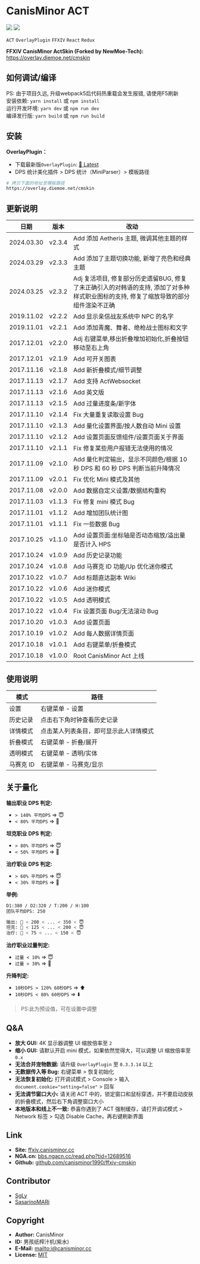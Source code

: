 # CanisMinor ACT

[![](https://img.shields.io/github/license/NewMoe-Technology/ffxiv-cmskin.svg)](https://github.com/NewMoe-Technology/ffxiv-cmskin/blob/master/LICENSE)
[![](https://img.shields.io/badge/Works%20with-OverlayPlugin-green.svg)](https://github.com/OverlayPlugin/OverlayPlugin)

`ACT` `OverlayPlugin` `FFXIV` `React` `Redux`

**FFXIV CanisMinor ActSkin (Forked by NewMoe-Tech):** https://overlay.diemoe.net/cmskin

## 如何调试/编译
PS: 由于项目久远, 升级webpack5后代码热重载会发生报错, 请使用F5刷新  
安装依赖: ```yarn install``` 或 ```npm install```  
运行开发环境: ```yarn dev``` 或 ```npm run dev```  
编译发行版: ```yarn build``` 或 ```npm run build```  

## 安装

**OverlayPlugin：**

- 下载最新版`OverlayPlugin`: [🔗 Latest](https://github.com/OverlayPlugin/OverlayPlugin/releases)
- DPS 统计美化插件 > DPS 统计（MiniParser）> 模板路径

```sh
# 拷贝下面的地址至模板路径
https://overlay.diemoe.net/cmskin
```

## 更新说明

| 日期       | 版本   | 改动                                                                        |
| ---------- | ------ | --------------------------------------------------------------------------- |
| 2024.03.30 | v2.3.4 | Add 添加 Aetheris 主题, 微调其他主题的样式|
| 2024.03.29 | v2.3.3 | Add 添加了主题切换功能, 新增了亮色和经典主题|
| 2024.03.25 | v2.3.2 | Adj 复活项目, 修复部分历史遗留BUG, 修复了未正确引入的对韩语的支持, 添加了对多种样式职业图标的支持, 修复了缩放导致的部分组件渲染不正确|
| 2019.11.02 | v2.2.2 | Add 显示亲信战友系统中 NPC 的名字                                           |
| 2019.11.01 | v2.2.1 | Add 添加青魔、舞者、绝枪战士图标和文字                                      |
| 2017.12.01 | v2.2.0 | Adj 右键菜单,移出折叠增加初始化,折叠按钮移动至右上角                        |
| 2017.12.01 | v2.1.9 | Add 可开关图表                                                              |
| 2017.11.16 | v2.1.8 | Add 新折叠模式/细节调整                                                     |
| 2017.11.13 | v2.1.7 | Add 支持 ActWebsocket                                                       |
| 2017.11.13 | v2.1.6 | Add 英文版                                                                  |
| 2017.11.13 | v2.1.5 | Add 过量进度条/新字体                                                       |
| 2017.11.10 | v2.1.4 | Fix 大量重复读取设置 Bug                                                    |
| 2017.11.10 | v2.1.3 | Add 量化设置界面/按人数自动 Mini 设置                                       |
| 2017.11.10 | v2.1.2 | Add 设置页面反馈组件/设置页面关于界面                                       |
| 2017.11.10 | v2.1.1 | Fix 修复某些用户报错无法使用的情况                                          |
| 2017.11.09 | v2.1.0 | Add 量化判定输出，显示不同颜色/根据 10 秒 DPS 和 60 秒 DPS 判断当前升降情况 |
| 2017.11.09 | v2.0.1 | Fix 优化 Mini 模式及其他                                                    |
| 2017.11.08 | v2.0.0 | Add 数据自定义设置/数据结构重构                                             |
| 2017.11.03 | v1.1.3 | Fix 修复 mini 模式 Bug                                                      |
| 2017.11.01 | v1.1.2 | Add 增加团队统计图                                                          |
| 2017.11.01 | v1.1.1 | Fix 一些数据 Bug                                                            |
| 2017.10.25 | v1.1.0 | Add 设置页面:坐标轴是否动态缩放/溢出量是否计入 HPS                          |
| 2017.10.24 | v1.0.9 | Add 历史记录功能                                                            |
| 2017.10.24 | v1.0.8 | Add 马赛克 ID 功能/Up 优化迷你模式                                          |
| 2017.10.22 | v1.0.7 | Add 标题直达副本 Wiki                                                       |
| 2017.10.22 | v1.0.6 | Add 迷你模式                                                                |
| 2017.10.22 | v1.0.5 | Add 透明模式                                                                |
| 2017.10.22 | v1.0.4 | Fix 设置页面 Bug/无法滚动 Bug                                               |
| 2017.10.20 | v1.0.3 | Add 设置页面                                                                |
| 2017.10.19 | v1.0.2 | Add 每人数据详情页面                                                        |
| 2017.10.18 | v1.0.1 | Add 右键菜单/折叠模式                                                       |
| 2017.10.18 | v1.0.0 | Root CanisMinor Act 上线                                                    |

## 使用说明

| 模式      | 路径                                   |
| --------- | -------------------------------------- |
| 设置      | 右键菜单 - 设置                        |
| 历史记录  | 点击右下角时钟查看历史记录             |
| 详情模式  | 点击某人列表条目，即可显示此人详情模式 |
| 折叠模式  | 右键菜单 - 折叠/展开                   |
| 透明模式  | 右键菜单 - 透明/实体                   |
| 马赛克 ID | 右键菜单 - 马赛克/显示                 |

## 关于量化

**输出职业 DPS 判定:**

- `> 140% 平均DPS` => 😇
- `< 80% 平均DPS` => 👿

**坦克职业 DPS 判定:**

- `> 80% 平均DPS` => 😇
- `< 50% 平均DPS` => 👿

**治疗职业 DPS 判定:**

- `> 60% 平均DPS` => 😇
- `< 30% 平均DPS` => 👿

**举例:**

```sh
D1:380 / D2:320 / T:200 / H:100
团队平均DPS: 250

输出: 👿 < 200 < ... < 350 < 😇
坦克: 👿 < 125 < ... < 200 < 😇
治疗: 👿 < 75 < ... < 150 < 😇
```

**治疗职业过量判定:**

- `过量 < 10%` => 😇
- `过量 > 30%` => 👿

**升降判定:**

- `10秒DPS > 120% 60秒DPS` => ⬆️
- `10秒DPS < 80% 60秒DPS` => ⬇️

> PS:此为预设值，可在设置中调整

## Q&A

- **放大 GUI:** 4K 显示器调整 UI 缩放倍率至 `2`
- **缩小 GUI:** 请默认开启 mini 模式，如果依然觉得大，可以调整 UI 缩放倍率至 `0.x`
- **无法合并宠物数据:** 请升级 `OverlayPlugin` 至 `0.3.3.14` 以上
- **无数据传入等 Bug:** 右键菜单 > 恢复初始化
- **无法恢复初始化:** 打开调试模式 > Console > 输入`document.cookie="setting=false"` > 回车
- **无法调节窗口大小:** 请关闭 ACT 中的，锁定窗口和鼠标穿透，并不要启动皮肤的折叠模式，然后右下角调整窗口大小
- **本地版本和线上不一致:** 恭喜你遇到了 ACT 强制缓存，请打开调试模式 > Network 标签 > 勾选 Disable Cache，再右键刷新界面

## Link

- **Site:** [ffxiv.canisminor.cc](https://ffxiv.canisminor.cc)
- **NGA.cn:** [bbs.ngacn.cc/read.php?tid=12689516](http://bbs.ngacn.cc/read.php?tid=12689516)
- **Github:** [github.com/canisminor1990/ffxiv-cmskin](https://github.com/canisminor1990/ffxiv-cmskin)

## Contributor

- [SgLy](https://github.com/SgLy)
- [SasarinoMARi](https://github.com/SasarinoMARi)

## Copyright

- **Author:** CanisMinor
- **ID:** 男孩纸榨汁机(紫水)
- **E-Mail:** <mailto:i@canisminor.cc>
- **License:** [MIT](https://github.com/canisminor1990/ffxiv-cmskin/blob/master/LICENSE)
